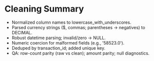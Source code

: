 # Cleaning Summary
- Normalized column names to lowercase_with_underscores.
- Parsed currency strings ($, commas; parentheses → negatives) to DECIMAL.
- Robust datetime parsing; invalid/zero → NULL.
- Numeric coercion for malformed fields (e.g., '58523.0').
- Deduped by transaction_id; added unique key.
- QA: row-count parity (raw vs clean); amount parity; null diagnostics.
